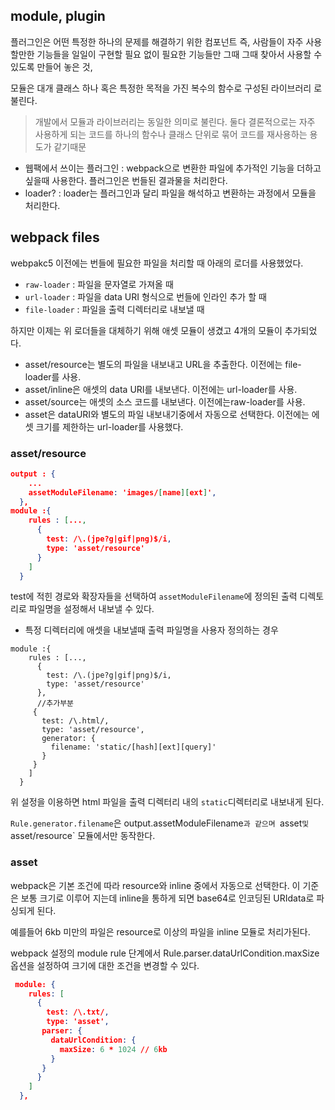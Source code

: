## module, plugin

플러그인은 어떤 특정한 하나의 문제를 해결하기 위한 컴포넌트 즉, 사람들이 자주 사용할만한 기능들을 일일이 구현할 필요 없이 필요한 기능들만 그때 그때 찾아서 사용할 수 있도록 만들어 놓은 것,

모듈은 대개 클래스 하나 혹은 특정한 목적을 가진 복수의 함수로 구성된 라이브러리 로 불린다. 
> 개발에서 모듈과 라이브러리는 동일한 의미로 불린다. 둘다 결론적으로는 자주 사용하게 되는 코드를 하나의 함수나 클래스 단위로 묶어 코드를 재사용하는 용도가 같기때문

* 웹팩에서 쓰이는 플러그인 : webpack으로 변환한 파일에 추가적인 기능을 더하고 싶을때 사용한다. 플러그인은 번들된 결과물을 처리한다. 
* loader? : loader는 플러그인과 달리 파일을 해석하고 변환하는 과정에서 모듈을 처리한다.


## webpack files

webpakc5 이전에는 번들에 필요한 파일을 처리할 때 아래의 로더를 사용했었다.

* `raw-loader` : 파일을 문자열로 가져올 때
* `url-loader` : 파일을 data URI 형식으로 번들에 인라인 추가 할 때
* `file-loader` : 파일을 출력 디렉터리로 내보낼 때

하지만 이제는 위 로더들을 대체하기 위해 애셋 모듈이 생겼고 4개의 모듈이 추가되었다.

* asset/resource는 별도의 파일을 내보내고 URL을 추출한다. 이전에는 file-loader를 사용.
* asset/inline은 애셋의 data URI를 내보낸다. 이전에는 url-loader를 사용.
* asset/source는 애셋의 소스 코드를 내보낸다. 이전에는raw-loader를 사용.
* asset은 dataURI와 별도의 파일 내보내기중에서 자동으로 선택한다. 이전에는 에셋 크기를 제한하는 url-loader를 사용했다.

### asset/resource


```json
output : {
    ...
    assetModuleFilename: 'images/[name][ext]',
  },
module :{
    rules : [...,
      {
        test: /\.(jpe?g|gif|png)$/i,
        type: 'asset/resource'
      }
    ]
  }
```

test에 적힌 경로와 확장자들을 선택하여 `assetModuleFilename`에 정의된 출력 디렉토리로 파일명을 설정해서 내보낼 수 있다.


* 특정 디렉터리에 애셋을 내보낼때 출력 파일명을 사용자 정의하는 경우

```
module :{
    rules : [...,
      {
        test: /\.(jpe?g|gif|png)$/i,
        type: 'asset/resource'
      },
      //추가부분
     {
       test: /\.html/,
       type: 'asset/resource',
       generator: {
         filename: 'static/[hash][ext][query]'
       }
     }
    ]
  }
```
위 설정을 이용하면 html 파일을 출력 디렉터리 내의 `static`디렉터리로 내보내게 된다. 

`Rule.generator.filename`은 output.assetModuleFilename`과 같으며 `asset`및 `asset/resource` 모듈에서만 동작한다.


### asset

webpack은 기본 조건에 따라 resource와 inline 중에서 자동으로 선택한다. 이 기준은 보통 크기로 이루어 지는데 inline을 통하게 되면 base64로 인코딩된 URIdata로 파싱되게 된다.

예를들어 6kb 미만의 파일은 resource로 이상의 파일을 inline 모듈로 처리가된다.

webpack 설정의 module rule 단계에서 Rule.parser.dataUrlCondition.maxSize 옵션을 설정하여 크기에 대한 조건을 변경할 수 있다.


```json
 module: {
    rules: [
      {
        test: /\.txt/,
        type: 'asset',
       parser: {
         dataUrlCondition: {
           maxSize: 6 * 1024 // 6kb
         }
       }
      }
    ]
  },
```
